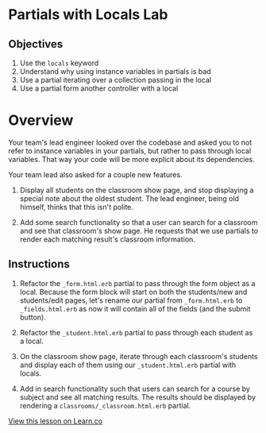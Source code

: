 # Partials with Locals Lab 

## Objectives

1. Use the `locals` keyword
2. Understand why using instance variables in partials is bad
3. Use a partial iterating over a collection passing in the local
4. Use a partial form another controller with a local

# Overview
Your team's lead engineer looked over the codebase and asked you to not refer to instance variables in your partials, but rather to pass through local variables.  That way your code will be more explicit about its dependencies.  

Your team lead also asked for a couple new features.

1. Display all students on the classroom show page, and stop displaying a special note about the oldest student.  The lead engineer, being old himself, thinks that this isn't polite.

2. Add some search functionality so that a user can search for a classroom and see that classroom's show page.  He requests that we use partials to render each matching result's classroom information.

## Instructions

1. Refactor the `_form.html.erb` partial to pass through the form object as a local.  Because the form block will start on both the students/new and students/edit pages, let's rename our partial from `_form.html.erb` to `_fields.html.erb` as now it will contain all of the fields (and the submit button).

2. Refactor the `_student.html.erb` partial to pass through each student as a local.

3. On the classroom show page, iterate through each classroom's students and display each of them using our `_student.html.erb` partial with locals.

3. Add in search functionality such that users can search for a course by subject and see all matching results.
The results should be displayed by rendering a `classrooms/_classroom.html.erb` partial.

<a href='https://learn.co/lessons/partial-locals-lab' data-visibility='hidden'>View this lesson on Learn.co</a>
